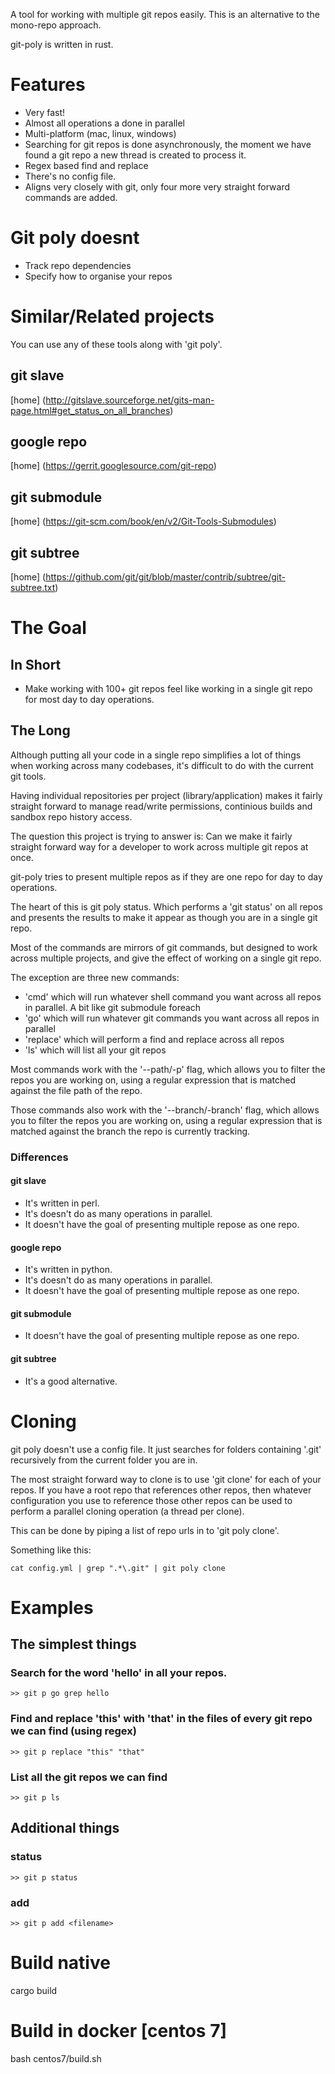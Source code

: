 A tool for working with multiple git repos easily.
This is an alternative to the mono-repo approach.

git-poly is written in rust.

# Features
- Very fast!
- Almost all operations a done in parallel
- Multi-platform (mac, linux, windows)
- Searching for git repos is done asynchronously, the moment we have found a git
  repo a new thread is created to process it.
- Regex based find and replace
- There's no config file.
- Aligns very closely with git, only four more very straight forward commands
are added.

# Git poly doesnt
- Track repo dependencies
- Specify how to organise your repos

# Similar/Related projects

You can use any of these tools along with 'git poly'.

## git slave
[home] (http://gitslave.sourceforge.net/gits-man-page.html#get_status_on_all_branches)
## google repo
[home] (https://gerrit.googlesource.com/git-repo)
## git submodule
[home] (https://git-scm.com/book/en/v2/Git-Tools-Submodules)
## git subtree
[home] (https://github.com/git/git/blob/master/contrib/subtree/git-subtree.txt)

# The Goal
## In Short
- Make working with 100+ git repos feel like working in a single git repo for most
day to day operations.

## The Long
Although putting all your code in a single repo simplifies a lot of things when
working across many codebases, it's difficult to do with the current git tools.

Having individual repositories per project (library/application) makes it fairly
straight forward to manage read/write permissions, continious builds and sandbox
repo history access.

The question this project is trying to answer is:
    Can we make it fairly straight forward way for a developer to work across
    multiple git repos at once.

git-poly tries to present multiple repos as if they are one repo for day to day
operations.

The heart of this is git poly status. Which performs a 'git status' on all repos
and presents the results to make it appear as though you are in a single git
repo.

Most of the commands are mirrors of git commands, but designed to work across
multiple projects, and give the effect of working on a single git repo.

The exception are three new commands:
- 'cmd' which will run whatever shell command you want across all repos in parallel. A bit like git submodule foreach
- 'go' which will run whatever git commands you want across all repos in parallel
- 'replace' which will perform a find and replace across all repos
- 'ls' which will list all your git repos

Most commands work with the '--path/-p' flag, which allows you to filter
the repos you are working on, using a regular expression that is matched against
the file path of the repo.

Those commands also work with the '--branch/-branch' flag, which allows you to filter
the repos you are working on, using a regular expression that is matched against
the branch the repo is currently tracking.

### Differences
#### git slave
- It's written in perl.
- It's doesn't do as many operations in parallel.
- It doesn't have the goal of presenting multiple repose as one repo.
#### google repo
- It's written in python.
- It's doesn't do as many operations in parallel.
- It doesn't have the goal of presenting multiple repose as one repo.
#### git submodule
- It doesn't have the goal of presenting multiple repose as one repo.
#### git subtree
- It's a good alternative.

# Cloning

git poly doesn't use a config file. It just searches for folders containing
'.git' recursively from the current folder you are in.

The most straight forward way to clone is to use 'git clone' for each of
your repos. If you have a root repo that references other repos, then whatever
configuration you use to reference those other repos can be used to perform
a parallel cloning operation (a thread per clone).

This can be done by piping a list of repo urls in to 'git poly clone'.

Something like this:
```
cat config.yml | grep ".*\.git" | git poly clone
```

# Examples
## The simplest things
### Search for the word 'hello' in all your repos.
```
>> git p go grep hello
```

### Find and replace 'this' with 'that' in the files of every git repo we can find (using regex)
```
>> git p replace "this" "that"
```

### List all the git repos we can find
```
>> git p ls
```

## Additional things
### status
```
>> git p status
```

### add
```
>> git p add <filename>
```

# Build native
cargo build

# Build in docker [centos 7]
bash centos7/build.sh
